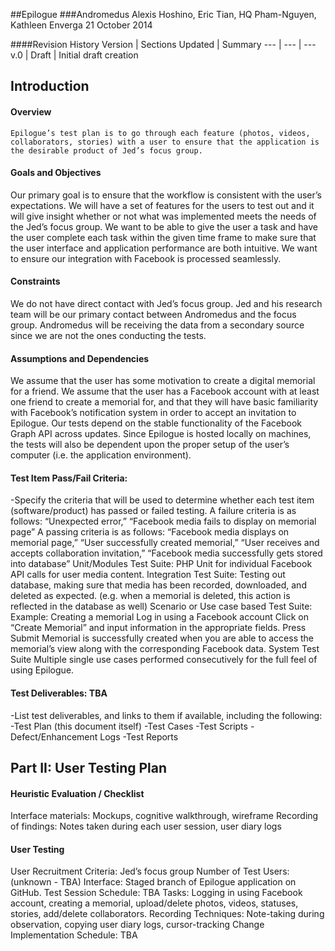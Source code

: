 ##Epilogue
###Andromedus
Alexis Hoshino, Eric Tian, HQ Pham-Nguyen, Kathleen Enverga
21 October 2014

####Revision History
Version | Sections Updated | Summary
---   | ---   | ---
v.0   | Draft   | Initial draft creation

## Introduction
#### Overview
    Epilogue’s test plan is to go through each feature (photos, videos, collaborators, stories) with a user to ensure that the application is the desirable product of Jed’s focus group.
#### Goals and Objectives
Our primary goal is to ensure that the workflow is consistent with the user’s expectations. We will have a set of features for the users to test out and it will give insight whether or not what was implemented meets the needs of the Jed’s focus group.
We want to be able to give the user a task and have the user complete each task within the given time frame to make sure that the user interface and application performance are both intuitive. We want to ensure our integration with Facebook is processed seamlessly. 
#### Constraints
We do not have direct contact with Jed’s focus group. Jed and his research team will be our primary contact between Andromedus and the focus group. Andromedus will be receiving the data from a secondary source since we are not the ones conducting the tests.
#### Assumptions and Dependencies
We assume that the user has some motivation to create a digital memorial for a friend.
We assume that the user has a Facebook account with at least one friend to create a memorial for, and that they will have basic familiarity with Facebook’s notification system in order to accept an invitation to Epilogue.
 Our tests depend on the stable functionality of the Facebook Graph API across updates. Since Epilogue is hosted locally on machines, the tests will also be dependent upon the proper setup of the user’s computer (i.e. the application environment).
#### Test Item Pass/Fail Criteria:
-Specify the criteria that will be used to determine whether each test item (software/product) has passed or failed testing.
A failure criteria is as follows: “Unexpected error,” “Facebook media fails to display on memorial page”
A passing criteria is as follows: “Facebook media displays on memorial page,” “User successfully created memorial,” “User receives and accepts collaboration invitation,” “Facebook media successfully gets stored into database”
Unit/Modules Test Suite: PHP Unit for individual Facebook API calls for user media content.
Integration Test Suite: Testing out database, making sure that media has been recorded, downloaded, and deleted as expected. (e.g. when a memorial is deleted, this action is reflected in the database as well)
Scenario or Use case based Test Suite: 
Example: Creating a memorial
Log in using a Facebook account
Click on “Create Memorial” and input information in the appropriate fields.
Press Submit 
Memorial is successfully created when you are able to access the memorial’s view along with the corresponding Facebook data.
System Test Suite
Multiple single use cases performed consecutively for the full feel of using Epilogue.
 
#### Test Deliverables: TBA
-List test deliverables, and links to them if available, including the following:
       -Test Plan (this document itself)
       -Test Cases
       -Test Scripts
       -Defect/Enhancement Logs
       -Test Reports
 
## Part II:  User Testing Plan
#### Heuristic Evaluation / Checklist
Interface materials: Mockups, cognitive walkthrough, wireframe
Recording of findings: Notes taken during each user session, user diary logs
#### User Testing
User Recruitment Criteria: Jed’s focus group
Number of Test Users: (unknown - TBA)
Interface: Staged branch of Epilogue application on GitHub.
Test Session Schedule: TBA
Tasks: Logging in using Facebook account, creating a memorial, upload/delete photos, videos, statuses, stories, add/delete collaborators.
Recording Techniques: Note-taking during observation, copying user diary logs, cursor-tracking
Change Implementation Schedule: TBA
